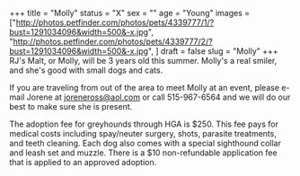 +++
title = "Molly"
status = "X"
sex = ""
age = "Young"
images = ["http://photos.petfinder.com/photos/pets/4339777/1/?bust=1291034096&width=500&-x.jpg",
"http://photos.petfinder.com/photos/pets/4339777/2/?bust=1291034096&width=500&-x.jpg",
]
draft = false
slug = "Molly"
+++
RJ's Malt, or Molly, will be 3 years old this summer.  Molly's a real smiler, and she's good with small dogs and cats.

If you are traveling from out of the area to meet Molly at an event, please e-mail Jorene at joreneross@aol.com or call 515-967-6564 and we will do our best to make sure she is present.

The adoption fee for greyhounds through HGA is $250. This fee pays for medical costs including spay/neuter surgery, shots, parasite treatments, and teeth cleaning. Each dog also comes with a special sighthound collar and leash set and muzzle. There is a $10 non-refundable application fee that is applied to an approved adoption.
